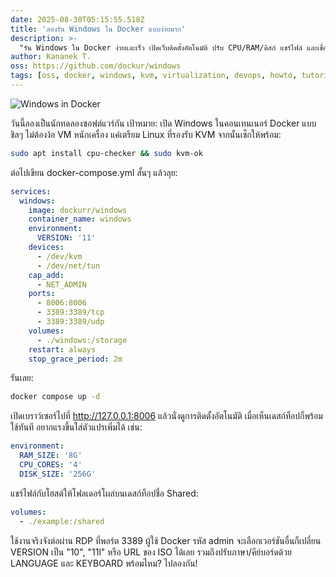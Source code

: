 ```yaml
---
date: 2025-08-30T05:15:55.518Z
title: 'ลองรัน Windows ใน Docker แบบง่ายมาก'
description: >-
  "รัน Windows ใน Docker ง่ายและเร็ว เปิดเว็บติดตั้งอัตโนมัติ ปรับ CPU/RAM/ดิสก์ แชร์ไฟล์ และเชื่อมต่อ RDP ได้ทันที เหมาะทั้งลองเล่นและใช้งานจริง"
author: Kananek T.
oss: https://github.com/dockur/windows
tags: [oss, docker, windows, kvm, virtualization, devops, howto, tutorial]
---
```


![Windows in Docker](https://github.com/dockur/windows/raw/master/.github/logo.png)

วันนี้ลองเป็นนักทดลองซอฟต์แวร์กัน เป้าหมาย: เปิด Windows ในคอนเทนเนอร์ Docker แบบชิลๆ ไม่ต้องง้อ VM หนักเครื่อง แค่เตรียม Linux ที่รองรับ KVM จากนั้นเช็กให้พร้อม:

```bash
sudo apt install cpu-checker && sudo kvm-ok
```

ต่อไปเขียน docker-compose.yml สั้นๆ แล้วลุย:

```yaml
services:
  windows:
    image: dockurr/windows
    container_name: windows
    environment:
      VERSION: '11'
    devices:
      - /dev/kvm
      - /dev/net/tun
    cap_add:
      - NET_ADMIN
    ports:
      - 8006:8006
      - 3389:3389/tcp
      - 3389:3389/udp
    volumes:
      - ./windows:/storage
    restart: always
    stop_grace_period: 2m
```

รันเลย:

```bash
docker compose up -d
```

เปิดเบราว์เซอร์ไปที่ http://127.0.0.1:8006 แล้วนั่งดูการติดตั้งอัตโนมัติ เมื่อเห็นเดสก์ท็อปก็พร้อมใช้ทันที อยากแรงขึ้นใส่ตัวแปรเพิ่มได้ เช่น:

```yaml
environment:
  RAM_SIZE: '8G'
  CPU_CORES: '4'
  DISK_SIZE: '256G'
```

แชร์ไฟล์กับโฮสต์ให้โฟลเดอร์โผล่บนเดสก์ท็อปชื่อ Shared:

```yaml
volumes:
  - ./example:/shared
```

ใช้งานจริงจังต่อผ่าน RDP ที่พอร์ต 3389 ผู้ใช้ Docker รหัส admin จะเลือกเวอร์ชันอื่นก็เปลี่ยน VERSION เป็น "10", "11l" หรือ URL ของ ISO ได้เลย รวมถึงปรับภาษา/คีย์บอร์ดด้วย LANGUAGE และ KEYBOARD พร้อมไหม? ไปลองกัน!
